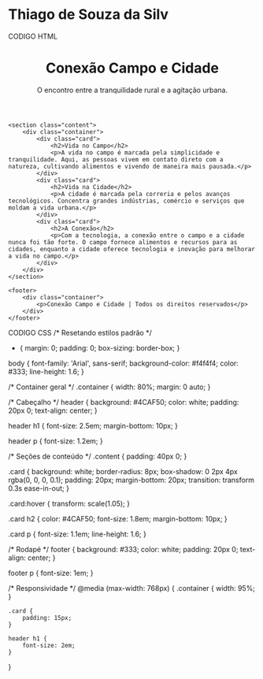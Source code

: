 # Thiago de Souza da Silv
CODIGO HTML 
<!DOCTYPE html>
<html lang="pt-br">
<head>
    <meta charset="UTF-8">
    <meta name="viewport" content="width=device-width, initial-scale=1.0">
    <title>Conexão Campo e Cidade</title>
    <link rel="stylesheet" href="style.css">
</head>
<body>
    <header>
        <div class="container">
            <h1>Conexão Campo e Cidade</h1>
            <p>O encontro entre a tranquilidade rural e a agitação urbana.</p>
        </div>
    </header>

    <section class="content">
        <div class="container">
            <div class="card">
                <h2>Vida no Campo</h2>
                <p>A vida no campo é marcada pela simplicidade e tranquilidade. Aqui, as pessoas vivem em contato direto com a natureza, cultivando alimentos e vivendo de maneira mais pausada.</p>
            </div>
            <div class="card">
                <h2>Vida na Cidade</h2>
                <p>A cidade é marcada pela correria e pelos avanços tecnológicos. Concentra grandes indústrias, comércio e serviços que moldam a vida urbana.</p>
            </div>
            <div class="card">
                <h2>A Conexão</h2>
                <p>Com a tecnologia, a conexão entre o campo e a cidade nunca foi tão forte. O campo fornece alimentos e recursos para as cidades, enquanto a cidade oferece tecnologia e inovação para melhorar a vida no campo.</p>
            </div>
        </div>
    </section>

    <footer>
        <div class="container">
            <p>Conexão Campo e Cidade | Todos os direitos reservados</p>
        </div>
    </footer>
</body>
</html>

CODIGO CSS
/* Resetando estilos padrão */
* {
    margin: 0;
    padding: 0;
    box-sizing: border-box;
}

body {
    font-family: 'Arial', sans-serif;
    background-color: #f4f4f4;
    color: #333;
    line-height: 1.6;
}

/* Container geral */
.container {
    width: 80%;
    margin: 0 auto;
}

/* Cabeçalho */
header {
    background: #4CAF50;
    color: white;
    padding: 20px 0;
    text-align: center;
}

header h1 {
    font-size: 2.5em;
    margin-bottom: 10px;
}

header p {
    font-size: 1.2em;
}

/* Seções de conteúdo */
.content {
    padding: 40px 0;
}

.card {
    background: white;
    border-radius: 8px;
    box-shadow: 0 2px 4px rgba(0, 0, 0, 0.1);
    padding: 20px;
    margin-bottom: 20px;
    transition: transform 0.3s ease-in-out;
}

.card:hover {
    transform: scale(1.05);
}

.card h2 {
    color: #4CAF50;
    font-size: 1.8em;
    margin-bottom: 10px;
}

.card p {
    font-size: 1.1em;
    line-height: 1.6;
}

/* Rodapé */
footer {
    background: #333;
    color: white;
    padding: 20px 0;
    text-align: center;
}

footer p {
    font-size: 1em;
}

/* Responsividade */
@media (max-width: 768px) {
    .container {
        width: 95%;
    }

    .card {
        padding: 15px;
    }

    header h1 {
        font-size: 2em;
    }
}
